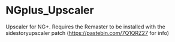 # NGplus_Upscaler
Upscaler for NG+. Requires the Remaster to be installed with the sidestoryupscaler patch (https://pastebin.com/7Q1QRZ27 for info)
